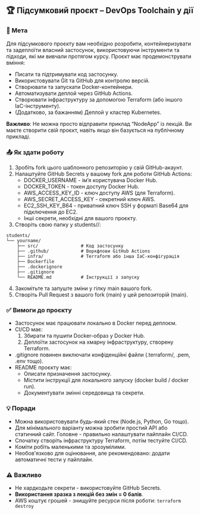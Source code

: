 ## 🏆 Підсумковий проєкт – DevOps Toolchain у дії
### 📜 Мета
Для підсумкового проєкту вам необхідно розробити, контейнеризувати та задеплоїти власний застосунок, використовуючи інструменти та підходи, які ми вивчали протягом курсу.
Проєкт має продемонструвати вміння:
- Писати та підтримувати код застосунку.
- Використовувати Git та GitHub для контролю версій.
- Створювати та запускати Docker-контейнери.
- Автоматизувати деплой через GitHub Actions.
- Створювати інфраструктуру за допомогою Terraform (або іншого IaC-інструменту).
- (Додатково, за бажанням) Деплой у кластер Kubernetes.

**Важливо**: Не можна просто відправити приклад “NodeApp” із лекцій. Ви маєте створити свій проєкт, навіть якщо він базується на публічному прикладі.

### 📤 Як здати роботу
1. Зробіть fork цього шаблонного репозиторію у свій GitHub-акаунт.
2. Налаштуйте GitHub Secrets у вашому fork для роботи GitHub Actions:
   - DOCKER_USERNAME - ім’я користувача Docker Hub.
   - DOCKER_TOKEN - токен доступу Docker Hub.
   - AWS_ACCESS_KEY_ID - ключ доступу AWS (для Terraform).
   - AWS_SECRET_ACCESS_KEY - секретний ключ AWS.
   - EC2_SSH_KEY_B64 - приватний ключ SSH у форматі Base64 для підключення до EC2.
   - Інші секрети, необхідні для вашого проєкту.
3. Створіть свою папку у students/<yourname>/:
```
students/
└── yourname/
    ├── src/                # Код застосунку
    ├── .github/            # Воркфлови GitHub Actions
    ├── infra/              # Terraform або інша IaC-конфігурація
    ├── Dockerfile
    ├── .dockerignore
    ├── .gitignore
    └── README.md           # Інструкції з запуску
```
4. Закомітьте та запуште зміни у гілку main вашого fork.
5. Створіть Pull Request з вашого fork (main) у цей репозиторій (main).

### ✅ Вимоги до проєкту
- Застосунок має працювати локально в Docker перед деплоєм.
- CI/CD має:
  1. Збирати та пушити Docker-образ у Docker Hub.
  2. Деплоїти застосунок на хмарну інфраструктуру, створену Terraform.
- .gitignore повинен виключати конфіденційні файли (.terraform/, .pem, .env тощо).
- README проєкту має:
  - Описати призначення застосунку.
  - Містити інструкції для локального запуску (docker build / docker run).
  - Документувати змінні середовища та секрети.

### 💡 Поради
- Можна використовувати будь-який стек (Node.js, Python, Go тощо).
- Для мінімального варіанту можна зробити простий API або статичний сайт. Головне - правильно налаштувати пайплайн CI/CD. 
- Спочатку створіть інфраструктуру Terraform, потім тестуйте CI/CD.
- Коміти робіть маленькими та зрозумілими.
- Необов'язково для оцінювання, але рекомендовано: додати автоматичні тести у пайплайн.

### ⚠️ Важливо
- Не хардкодьте секрети - використовуйте GitHub Secrets.
- **Використання зразка з лекцій без змін = 0 балів**.
- AWS коштує грошей - знищуйте ресурси після роботи:
`terraform destroy`
